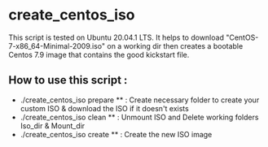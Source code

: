 # create_centos_iso

This script is tested on Ubuntu 20.04.1 LTS. It helps to download "CentOS-7-x86_64-Minimal-2009.iso" on a working dir then creates a bootable Centos 7.9 image that contains the good kickstart file.

## How to use this script : 

   * ./create_centos_iso prepare **     :   Create necessary folder to create your custom ISO & download the ISO if it doesn't exists 
   * ./create_centos_iso clean   **     :   Unmount ISO and Delete working folders Iso_dir & Mount_dir
   * ./create_centos_iso create  **     :   Create the new ISO image